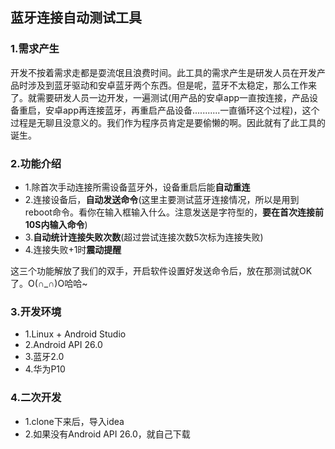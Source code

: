 ## 蓝牙连接自动测试工具

### 1.需求产生
开发不按着需求走都是耍流氓且浪费时间。此工具的需求产生是研发人员在开发产品时涉及到蓝牙驱动和安卓蓝牙两个东西。但是呢，蓝牙不太稳定，那么工作来了。就需要研发人员一边开发，一遍测试(用产品的安卓app一直按连接，产品设备重启，安卓app再连接蓝牙，再重启产品设备...........一直循环这个过程)，这个过程是无聊且没意义的。我们作为程序员肯定是要偷懒的啊。因此就有了此工具的诞生。

### 2.功能介绍
- 1.除首次手动连接所需设备蓝牙外，设备重启后能**自动重连**
- 2.连接设备后，**自动发送命令**(这里主要测试蓝牙连接情况，所以是用到reboot命令。看你在输入框输入什么。注意发送是字符型的，**要在首次连接前10S内输入命令**)
- 3.**自动统计连接失败次数**(超过尝试连接次数5次标为连接失败)
- 4.连接失败+1时**震动提醒**

这三个功能解放了我们的双手，开启软件设置好发送命令后，放在那测试就OK了。O(∩_∩)O哈哈~

### 3.开发环境
- 1.Linux + Android Studio
- 2.Android API 26.0
- 3.蓝牙2.0
- 4.华为P10

### 4.二次开发
- 1.clone下来后，导入idea
- 2.如果没有Android API 26.0，就自己下载